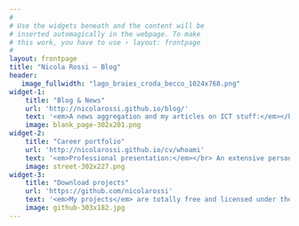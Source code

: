 ```yaml
---
#
# Use the widgets beneath and the content will be
# inserted automagically in the webpage. To make
# this work, you have to use › layout: frontpage
#
layout: frontpage
title: "Nicola Rossi – Blog"
header:
   image_fullwidth: "lago_braies_croda_becco_1024x768.png"
widget-1:
    title: "Blog & News"
    url: 'http://nicolarossi.github.io/blog/'
    text: '<em>A news aggregation and my articles on ICT stuff:</em></br>Every news to be retained interesting to me is analysed and discussed.'
    image: blank_page-302x201.png
widget-2:
    title: "Career portfolio"
    url: 'http://nicolarossi.github.io/cv/whoami'
    text: '<em>Professional presentation:</em></br> An extensive personal presentation useful to Human-Resource dept staff looking a genius :)'
    image: street-302x227.png
widget-3:
    title: "Download projects"
    url: 'https://github.com/nicolarossi'
    text: '<em>My projects</em> are totally free and licensed under the MIT License. Make they your own and do with they what you want. Grab your copy or clone they at GitHub .'
    image: github-303x182.jpg
---
```

